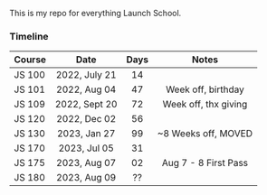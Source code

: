 This is my repo for everything Launch School.

### Timeline
| Course   | Date          | Days | Notes                |
|----------|:-------------:|:----:|:--------------------:|
| JS 100   | 2022, July 21 | 14   |                      |
| JS 101   | 2022, Aug  04 | 47   | Week off, birthday   |
| JS 109   | 2022, Sept 20 | 72   | Week off, thx giving |
| JS 120   | 2022, Dec  02 | 56   |                      |
| JS 130   | 2023, Jan  27 | 99   | ~8 Weeks off, MOVED  |
| JS 170   | 2023, Jul  05 | 31   |                      |
| JS 175   | 2023, Aug  07 | 02   | Aug 7 - 8 First Pass |
| JS 180   | 2023, Aug  09 | ??   |                      |
